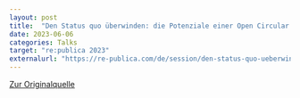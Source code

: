 ```yaml
---
layout: post
title:  "Den Status quo überwinden: die Potenziale einer Open Circular Society"
date: 2023-06-06
categories: Talks
target: "re:publica 2023"
externalurl: "https://re-publica.com/de/session/den-status-quo-ueberwinden-die-potenziale-einer-open-circular-society"
---
```


<a href="https://re-publica.com/de/session/den-status-quo-ueberwinden-die-potenziale-einer-open-circular-society" target="_blank">Zur Originalquelle</a>
